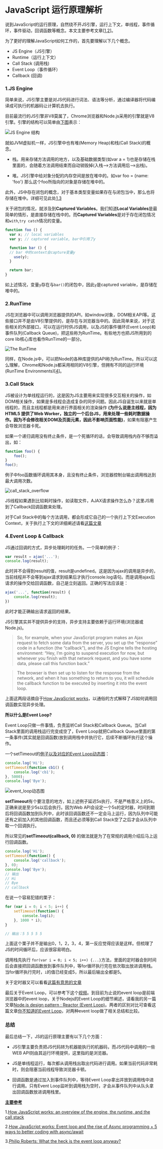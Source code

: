  # JavaScript 运行原理解析

说到JavaScript的运行原理，自然绕不开JS引擎，运行上下文，单线程，事件循环，事件驱动，回调函数等概念。本文主要参考文章[[1](https://blog.sessionstack.com/how-does-javascript-actually-work-part-1-b0bacc073cf),[2](https://blog.sessionstack.com/how-javascript-works-event-loop-and-the-rise-of-async-programming-5-ways-to-better-coding-with-2f077c4438b5)]。

为了更好的理解JavaScript如何工作的，首先要理解以下几个概念。

*   JS Engine（JS引擎）
*   Runtime（运行上下文）
*   Call Stack (调用栈)
*   Event Loop（事件循环）
*   Callback (回调)

### 1.JS Engine

简单来说，JS引擎主要是对JS代码进行词法、语法等分析，通过编译器将代码编译成可执行的机器码让计算机去执行。

目前最流行的JS引擎非V8莫属了，Chrome浏览器和Node.js采用的引擎就是V8引擎。引擎的结构可以简单由[下图](https://blog.sessionstack.com/how-does-javascript-actually-work-part-1-b0bacc073cf)表示：

![JS Engine 结构](https://user-gold-cdn.xitu.io/2018/1/16/160fcd26feb7b02b?imageView2/0/w/1280/h/960/format/webp/ignore-error/1)

就如JVM虚拟机一样，JS引擎中也有堆(Memory Heap)和栈(Call Stack)的概念。

*   栈。用来存储方法调用的地方，以及基础数据类型(如var a = 1)也是存储在栈里面的，会随着方法调用结束而自动销毁掉(入栈-->方法调用后-->出栈)。

*   堆。JS引擎中给对象分配的内存空间是放在堆中的。如var foo = {name: 'foo'} 那么这个foo所指向的对象是存储在堆中的。

此外，JS中存在闭包的概念，对于基本类型变量如果存在与闭包当中，那么也将存储在堆中。详细可见此处[1](https://www.quora.com/JavaScript-programming-language-With-JavaScript-functions-always-acting-as-closures-at-what-point-do-any-variables-get-allocated-to-the-stack-instead-of-the-heap),[3](https://stackoverflow.com/questions/6602864/stack-and-heap-in-v8-javascript)

关于闭包的情况，就涉及到**Captured Variables**。我们知道**Local Variables**是最简单的情形，是直接存储在栈中的。而**Captured Variables**是对于存在闭包情况和`with`,`try catch`情况的变量。

```javascript
function foo () {
  var x; // local variables
  var y; // captured variable, bar中引用了y

  function bar () {
  // bar 中的context会capture变量y
    use(y);
  }

  return bar;
}
```




如上述情况，变量`y`存在与`bar()`的闭包中，因此`y`是captured variable，是存储在堆中的。

### 2.RunTime

JS在浏览器中可以调用浏览器提供的API，如window对象，DOM相关API等。这些接口并不是由V8引擎提供的，是存在与浏览器当中的。因此简单来说，对于这些相关的外部接口，可以在运行时供JS调用，以及JS的事件循环(Event Loop)和事件队列(Callback Queue)，把这些称为RunTime。有些地方也把JS所用到的core lib核心库也看作RunTime的一部分。

![The RunTime](https://user-gold-cdn.xitu.io/2018/1/16/160fcd26fb5bb968?imageView2/0/w/1280/h/960/format/webp/ignore-error/1)

同样，在Node.js中，可以把Node的各种库提供的API称为RunTime。所以可以这么理解，Chrome和Node.js都采用相同的V8引擎，但拥有不同的运行环境(RunTime Environments)[[4](https://stackoverflow.com/questions/29027845/what-is-the-difference-between-javascript-engine-and-javascript-runtime-environm)]。

### 3.Call Stack

JS被设计为单线程运行的，这是因为JS主要用来实现很多交互相关的操作，如DOM相关操作，如果是多线程会造成复杂的同步问题。因此JS自诞生以来就是单线程的，而且主线程都是用来进行界面相关的渲染操作 **(为什么说是主线程，因为HTML5 提供了Web Worker，独立的一个后台JS，用来处理一些耗时数据操作。因为不会修改相关DOM及页面元素，因此不影响页面性能)**，如果有阻塞产生会导致浏览器卡死。

如果一个递归调用没有终止条件，是一个死循环的话，会导致调用栈内存不够而溢出，如：

```javascript
function foo() {
    foo();
}
foo();
```



例子中foo函数循环调用其本身，且没有终止条件，浏览器控制台输出调用栈达到最大调用次数。

![call_stack_overflow](https://user-gold-cdn.xitu.io/2018/1/16/160fcd26fae57ded?imageView2/0/w/1280/h/960/format/webp/ignore-error/1)

JS线程如果遇到比较耗时操作，如读取文件，AJAX请求操作怎么办？这里JS用到了Callback回调函数来处理。

对于Call Stack中的每个方法调用，都会形成它自己的一个执行上下文Execution Context，关于执行上下文的详细阐述请看[这篇文章](https://juejin.im/post/5a5ee28f6fb9a01cbe655860)

### 4.Event Loop & Callback

JS通过回调的方式，异步处理耗时的任务。一个简单的例子：

```javascript
var result = ajax('...');
console.log(result);
```

此时并不会得到result的值，result是undefined。这是因为ajax的调用是异步的，当前线程并不会等到ajax请求到结果后才执行console.log语句。而是调用ajax后请求的操作交给回调函数，自己是立刻返回。正确的写法应该是：

```javascript
ajax('...', function(result) {
    console.log(result);
})
```




此时才能正确输出请求返回的结果。

JS引擎其实并不提供异步的支持，异步支持主要依赖于运行环境(浏览器或Node.js)。

> So, for example, when your JavaScript program makes an Ajax request to fetch some data from the server, you set up the “response” code in a function (the “callback”), and the JS Engine tells the hosting environment: “Hey, I’m going to suspend execution for now, but whenever you finish with that network request, and you have some data, please call this function back.”

> The browser is then set up to listen for the response from the network, and when it has something to return to you, it will schedule the callback function to be executed by inserting it into the event loop.

上面这两段话摘自于[How JavaScript works](https://blog.sessionstack.com/how-javascript-works-event-loop-and-the-rise-of-async-programming-5-ways-to-better-coding-with-2f077c4438b5)，以通俗的方式解释了JS如何调用回调函数实现异步处理。

**所以什么是Event Loop?**

Event Loop只做一件事情，负责监听Call Stack和Callback Queue。当Call Stack里面的调用栈运行完变成空了，Event Loop就把Callback Queue里面的第一条事件(其实就是回调函数)放到调用栈中并执行它，后续不断循环执行这个操作。

一个setTimeout的[例子以及对应的Event Loop动态图](https://blog.sessionstack.com/how-javascript-works-event-loop-and-the-rise-of-async-programming-5-ways-to-better-coding-with-2f077c4438b5)：

```javascript
console.log('Hi');
setTimeout(function cb1() { 
    console.log('cb1');
}, 5000);
console.log('Bye');
```

![event_loop动态图](https://user-gold-cdn.xitu.io/2018/1/16/160fcd26f8023a85?imageslim)

**setTimeout**有个要注意的地方，如上述例子延迟5s执行，不是严格意义上的5s，正确来说是至少5s以后会执行。因为Web API会设定一个5s的定时器，时间到期后将回调函数加到队列中，此时该回调函数还不一定会马上运行，因为队列中可能还有之前加入的其他回调函数，而且还必须等到Call Stack空了之后才会从队列中取一个回调执行。

所以常见的**setTimeout(callback, 0)** 的做法就是为了在常规的调用介绍后马上运行回调函数。

```javascript
console.log('Hi');
setTimeout(function() {
    console.log('callback');
}, 0);
console.log('Bye');
// 输出
// Hi
// Bye
// callback
```



在说一个容易犯错的栗子：

```javascript
for (var i = 0; i < 5; i++) {
    setTimeout(function() {
        console.log(i);
    }, 1000 * i);
}

// 输出：5 5 5 5 5
```





上面这个栗子并不是输出0，1，2，3，4，第一反应觉得应该是这样。但梳理了JS的时间循环后，应该很容易明白。

调用栈先执行 `for(var i = 0; i < 5; i++) {...}`方法，里面的定时器会到时间后会直接把回调函数放到事件队列中，等for循环执行完在依次取出放进调用栈。当for循环执行完时，`i`的值已经变成5，所以最后输出全都是5。

关于定时器又可以看看[这篇有意思的文章](https://juejin.im/post/58cf180b0ce4630057d6727c)

最后关于Event Loop，可以参考下这个[视频](https://www.youtube.com/watch?v=8aGhZQkoFbQ)。到目前为止说的event loop是前端浏览器中的event loop，关于Nodejs的Event Loop的细节阐述，请看我的另一篇文章[Node.js design pattern : Reactor (Event Loop)](https://juejin.im/post/5a5e03eef265da3e5033c5b9)。两者的区别对比可查看这篇文章[你不知道的Event Loop](https://juejin.im/post/5a69885351882573467d2a93)，对两种event loop做了相关总结和比较。

### 总结

最后总结一下，JS的运行原理主要有以下几个方面：

*   JS引擎主要负责把JS代码转为机器能执行的机器码，而JS代码中调用的一些WEB API则由其运行环境提供，这里指的是浏览器。

*   JS是单线程运行，每次都从调用栈出取出代码进行调用。如果当前代码非常耗时，则会阻塞当前线程导致浏览器卡顿。

*   回调函数是通过加入到事件队列中，等待Event Loop拿出并放到调用栈中进行调用。只有Event Loop监听到调用栈为空时，才会从事件队列中从队头拿出回调函数放进调用栈里。

[**主要参考**](https://github.com/yankwan/Blog/issues/1)

1.[How JavaScript works: an overview of the engine, the runtime, and the call stack](https://blog.sessionstack.com/how-does-javascript-actually-work-part-1-b0bacc073cf)

2.[How JavaScript works: Event loop and the rise of Async programming + 5 ways to better coding with async/await](https://blog.sessionstack.com/how-javascript-works-event-loop-and-the-rise-of-async-programming-5-ways-to-better-coding-with-2f077c4438b5)

3.[Philip Roberts: What the heck is the event loop anyway?](https://www.youtube.com/watch?v=8aGhZQkoFbQ)